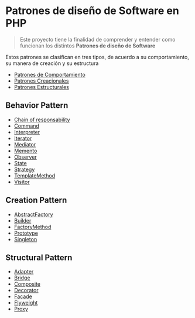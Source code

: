 # Patrones de diseño de Software en PHP

> Este proyecto tiene la finalidad de comprender y entender como funcionan los distintos **Patrones de diseño de Software**

Estos patrones se clasifican en tres tipos, de acuerdo a su comportamiento, su manera de creación y su estructura

- [Patrones de Comportamiento](#behavior-pattern)
- [Patrones Creacionales](#creation-pattern)
- [Patrones Estructurales](#structural-pattern)

## Behavior Pattern

- [Chain of responsability](BehaviorPattern/ChainOfResponsability/chain-of-responsability.md)
- [Command](BehaviorPattern/Command/command.md)
- [Interpreter]()
- [Iterator](BehaviorPattern/Iterator/iterator.md)
- [Mediator](BehaviorPattern/Mediator/mediator.md)
- [Memento](BehaviorPattern/Memento/memento.md)
- [Observer](BehaviorPattern/Observer/observer.md)
- [State](BehaviorPattern/State/state.md)
- [Strategy](BehaviorPattern/Strategy/strategy.md)
- [TemplateMethod](BehaviorPattern/TemplateMethod/template-method.md)
- [Visitor](BehaviorPattern/Visitor/visitor.md)

## Creation Pattern

- [AbstractFactory](CreationPattern/AbstractFactory/abstract-factory.md)
- [Builder](CreationPattern/Builder/builder.md)
- [FactoryMethod](CreationPattern/FactoryMethod/factory-method.md)
- [Prototype](CreationPattern/Prototype/prototype.md)
- [Singleton](CreationPattern/Singleton/singleton.md)

## Structural Pattern

- [Adapter]()
- [Bridge]()
- [Composite]()
- [Decorator]()
- [Facade]()
- [Flyweight]()
- [Proxy]()
